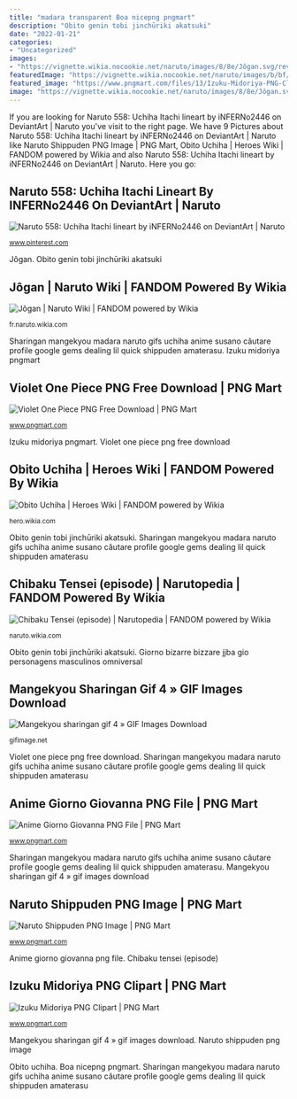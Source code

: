 ```yaml
---
title: "madara transparent Boa nicepng pngmart"
description: "Obito genin tobi jinchūriki akatsuki"
date: "2022-01-21"
categories:
- "Uncategorized"
images:
- "https://vignette.wikia.nocookie.net/naruto/images/8/8e/Jôgan.svg/revision/latest/scale-to-width-down/320?cb=20180411204140&amp;path-prefix=fr"
featuredImage: "https://vignette.wikia.nocookie.net/naruto/images/b/bf/Planetary_Devastation_HD.png/revision/latest?cb=20150310045139"
featured_image: "https://www.pngmart.com/files/13/Izuku-Midoriya-PNG-Clipart.png"
image: "https://vignette.wikia.nocookie.net/naruto/images/8/8e/Jôgan.svg/revision/latest/scale-to-width-down/320?cb=20180411204140&amp;path-prefix=fr"
---
```


If you are looking for Naruto 558: Uchiha Itachi lineart by iNFERNo2446 on DeviantArt | Naruto you've visit to the right page. We have 9 Pictures about Naruto 558: Uchiha Itachi lineart by iNFERNo2446 on DeviantArt | Naruto like Naruto Shippuden PNG Image | PNG Mart, Obito Uchiha | Heroes Wiki | FANDOM powered by Wikia and also Naruto 558: Uchiha Itachi lineart by iNFERNo2446 on DeviantArt | Naruto. Here you go:

## Naruto 558: Uchiha Itachi Lineart By INFERNo2446 On DeviantArt | Naruto

![Naruto 558: Uchiha Itachi lineart by iNFERNo2446 on DeviantArt | Naruto](https://i.pinimg.com/736x/90/43/9a/90439ab9564c6a238f0497ddabe122d0.jpg "Izuku midoriya pngmart")

<small>www.pinterest.com</small>

Jôgan. Obito genin tobi jinchūriki akatsuki

## Jôgan | Naruto Wiki | FANDOM Powered By Wikia

![Jôgan | Naruto Wiki | FANDOM powered by Wikia](https://vignette.wikia.nocookie.net/naruto/images/8/8e/Jôgan.svg/revision/latest/scale-to-width-down/320?cb=20180411204140&amp;path-prefix=fr "Naruto shippuden png image")

<small>fr.naruto.wikia.com</small>

Sharingan mangekyou madara naruto gifs uchiha anime susano căutare profile google gems dealing lil quick shippuden amaterasu. Izuku midoriya pngmart

## Violet One Piece PNG Free Download | PNG Mart

![Violet One Piece PNG Free Download | PNG Mart](https://www.pngmart.com/files/13/Violet-One-Piece-PNG-Free-Download.png "Chibaku tensei (episode)")

<small>www.pngmart.com</small>

Izuku midoriya pngmart. Violet one piece png free download

## Obito Uchiha | Heroes Wiki | FANDOM Powered By Wikia

![Obito Uchiha | Heroes Wiki | FANDOM powered by Wikia](https://vignette.wikia.nocookie.net/p__/images/5/59/Obito_Uchiha_(Kid).png/revision/latest/scale-to-width-down/350?cb=20180828161642&amp;path-prefix=protagonist "Chibaku tensei (episode)")

<small>hero.wikia.com</small>

Obito genin tobi jinchūriki akatsuki. Sharingan mangekyou madara naruto gifs uchiha anime susano căutare profile google gems dealing lil quick shippuden amaterasu

## Chibaku Tensei (episode) | Narutopedia | FANDOM Powered By Wikia

![Chibaku Tensei (episode) | Narutopedia | FANDOM powered by Wikia](https://vignette.wikia.nocookie.net/naruto/images/b/bf/Planetary_Devastation_HD.png/revision/latest?cb=20150310045139 "Naruto 558: uchiha itachi lineart by inferno2446 on deviantart")

<small>naruto.wikia.com</small>

Obito genin tobi jinchūriki akatsuki. Giorno bizarre bizzare jjba gio personagens masculinos omniversal

## Mangekyou Sharingan Gif 4 » GIF Images Download

![Mangekyou sharingan gif 4 » GIF Images Download](https://gifimage.net/wp-content/uploads/2017/10/mangekyou-sharingan-gif-4.gif "Boa nicepng pngmart")

<small>gifimage.net</small>

Violet one piece png free download. Sharingan mangekyou madara naruto gifs uchiha anime susano căutare profile google gems dealing lil quick shippuden amaterasu

## Anime Giorno Giovanna PNG File | PNG Mart

![Anime Giorno Giovanna PNG File | PNG Mart](https://www.pngmart.com/files/13/Anime-Giorno-Giovanna-PNG-File.png "Anime giorno giovanna png file")

<small>www.pngmart.com</small>

Sharingan mangekyou madara naruto gifs uchiha anime susano căutare profile google gems dealing lil quick shippuden amaterasu. Mangekyou sharingan gif 4 » gif images download

## Naruto Shippuden PNG Image | PNG Mart

![Naruto Shippuden PNG Image | PNG Mart](https://www.pngmart.com/files/5/Naruto-Shippuden-PNG-Image.png "Naruto 558: uchiha itachi lineart by inferno2446 on deviantart")

<small>www.pngmart.com</small>

Anime giorno giovanna png file. Chibaku tensei (episode)

## Izuku Midoriya PNG Clipart | PNG Mart

![Izuku Midoriya PNG Clipart | PNG Mart](https://www.pngmart.com/files/13/Izuku-Midoriya-PNG-Clipart.png "Naruto 558: uchiha itachi lineart by inferno2446 on deviantart")

<small>www.pngmart.com</small>

Mangekyou sharingan gif 4 » gif images download. Naruto shippuden png image

Obito uchiha. Boa nicepng pngmart. Sharingan mangekyou madara naruto gifs uchiha anime susano căutare profile google gems dealing lil quick shippuden amaterasu
